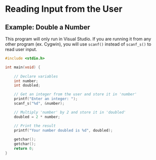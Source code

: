 # Reading Input from the User

## Example: Double a Number

This program will only run in Visual Studio. If you are running it from any other program (ex. Cygwin), you will use `scanf()` instead of `scanf_s()` to read user input. 

```c
#include <stdio.h>

int main(void) {
    
    // Declare variables
    int number;
    int doubled;

    // Get an integer from the user and store it in 'number'
    printf("Enter an integer: ");
    scanf_s("%d", &number);

    // Multiply 'number' by 2 and store it in 'doubled'
    doubled = 2 * number;

    // Print the result
    printf("Your number doubled is %d", doubled);
    
    getchar(); 
    getchar();
    return 0;
}
```